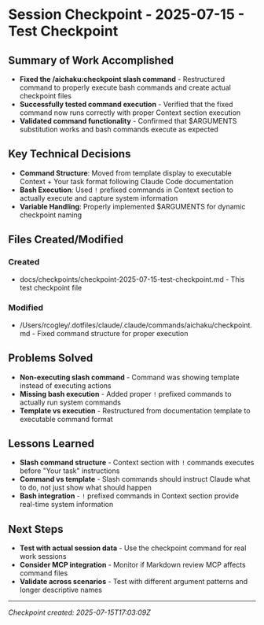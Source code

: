 # Session Checkpoint - 2025-07-15 - Test Checkpoint

## Summary of Work Accomplished

- **Fixed the /aichaku:checkpoint slash command** - Restructured command to
  properly execute bash commands and create actual checkpoint files
- **Successfully tested command execution** - Verified that the fixed command
  now runs correctly with proper Context section execution
- **Validated command functionality** - Confirmed that $ARGUMENTS substitution
  works and bash commands execute as expected

## Key Technical Decisions

- **Command Structure**: Moved from template display to executable Context +
  Your task format following Claude Code documentation
- **Bash Execution**: Used `!` prefixed commands in Context section to actually
  execute and capture system information
- **Variable Handling**: Properly implemented $ARGUMENTS for dynamic checkpoint
  naming

## Files Created/Modified

### Created

- docs/checkpoints/checkpoint-2025-07-15-test-checkpoint.md - This test
  checkpoint file

### Modified

- /Users/rcogley/.dotfiles/claude/.claude/commands/aichaku/checkpoint.md - Fixed
  command structure for proper execution

## Problems Solved

- **Non-executing slash command** - Command was showing template instead of
  executing actions
- **Missing bash execution** - Added proper `!` prefixed commands to actually
  run system commands
- **Template vs execution** - Restructured from documentation template to
  executable command format

## Lessons Learned

- **Slash command structure** - Context section with `!` commands executes
  before "Your task" instructions
- **Command vs template** - Slash commands should instruct Claude what to do,
  not just show what should happen
- **Bash integration** - `!` prefixed commands in Context section provide
  real-time system information

## Next Steps

- **Test with actual session data** - Use the checkpoint command for real work
  sessions
- **Consider MCP integration** - Monitor if Markdown review MCP affects command
  files
- **Validate across scenarios** - Test with different argument patterns and
  longer descriptive names

---

_Checkpoint created: 2025-07-15T17:03:09Z_
